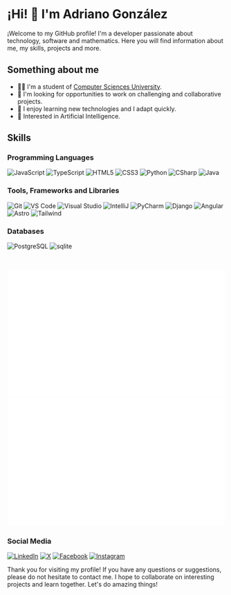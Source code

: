# ¡Hi! 👋 I'm Adriano González

¡Welcome to my GitHub profile! I'm a developer passionate about technology, software and mathematics. Here you will find information about me, my skills, projects and more.

## Something about me

- 👨‍🎓 I'm a student of [Computer Sciences University](https://www.uci.cu/).
- 💼 I'm looking for opportunities to work on challenging and collaborative projects.
- 💬 I enjoy learning new technologies and I adapt quickly.
- 🧠 Interested in Artificial Intelligence.

## Skills

### Programming Languages
![JavaScript](https://img.shields.io/badge/-JavaScript-F7DF1E?logo=javascript&logoColor=white&style=for-the-badge)
![TypeScript](https://img.shields.io/badge/-Typescript-F7DF1E?logo=typescript&logoColor=white&style=for-the-badge)
![HTML5](https://img.shields.io/badge/-HTML5-E34F26?logo=html5&logoColor=white&style=for-the-badge)
![CSS3](https://img.shields.io/badge/-CSS3-1572B6?logo=css3&logoColor=white&style=for-the-badge)
![Python](https://img.shields.io/badge/-Python-3776AB?logo=python&logoColor=white&style=for-the-badge)
![CSharp](https://img.shields.io/badge/-CSharp-3776AB?logo=csharp&logoColor=white&style=for-the-badge)
![Java](https://img.shields.io/badge/-Java-3776AB?logo=java&logoColor=white&style=for-the-badge)

### Tools, Frameworks and Libraries
![Git](https://img.shields.io/badge/-Git-F05032?logo=git&logoColor=white&style=for-the-badge)
![VS Code](https://img.shields.io/badge/-VS_Code-007ACC?logo=visual-studio-code&logoColor=white&style=for-the-badge)
![Visual Studio](https://img.shields.io/badge/-Visual_Studio-007ACC?logo=visual-studio&logoColor=white&style=for-the-badge)
![IntelliJ](https://img.shields.io/badge/-IntelliJ_Idea-007ACC?logo=intellijidea&logoColor=white&style=for-the-badge)
![PyCharm](https://img.shields.io/badge/-Pycharm-007ACC?logo=pycharm&logoColor=white&style=for-the-badge)
![Django](https://img.shields.io/badge/-Django-3776AB?logo=django&logoColor=white&style=for-the-badge)
![Angular](https://img.shields.io/badge/-Angular-DD0031?logo=angular&logoColor=white&style=for-the-badge)
![Astro](https://img.shields.io/badge/-Astro-DD0031?logo=astro&logoColor=white&style=for-the-badge)
![Tailwind](https://img.shields.io/badge/-Tailwind-DD0031?logo=tailwind&logoColor=white&style=for-the-badge)

### Databases

![PostgreSQL](https://img.shields.io/badge/-PostgreSQL-336791?logo=postgresql&logoColor=white&style=for-the-badge)
![sqlite](https://img.shields.io/badge/-sqlite-336791?logo=sqlite&logoColor=white&style=for-the-badge)

<br>

![](https://raw.githubusercontent.com/AGR55/github-stats/master/generated/overview.svg#gh-dark-mode-only)
![](https://raw.githubusercontent.com/AGR55/github-stats/master/generated/languages.svg#gh-dark-mode-only)

### Social Media

[![LinkedIn](https://img.shields.io/badge/-LinkedIn-0077B5?logo=linkedin&logoColor=white&style=for-the-badge)](https://www.linkedin.com/in/adriano-gonzalez-reyes-093882298/)
[![X](https://img.shields.io/badge/-X-1DA1F2?logo=x&logoColor=white&style=for-the-badge)](https://x.com/AdrianoR52440/)
[![Facebook](https://img.shields.io/badge/-Facebook-1DA1F2?logo=facebook&logoColor=white&style=for-the-badge)](https://www.facebook.com/adriano.gonzalez.5220665)
[![Instagram](https://img.shields.io/badge/-Instagram-1DA1F2?logo=instagram&logoColor=white&style=for-the-badge)](https://www.instagram.com/adrigr_55/)


Thank you for visiting my profile! If you have any questions or suggestions, please do not hesitate to contact me. I hope to collaborate on interesting projects and learn together. Let's do amazing things!
